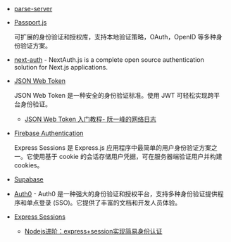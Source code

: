 - [parse-server](https://github.com/parse-community/parse-server)
- [Passport.js](https://github.com/jaredhanson/passport)

    可扩展的身份验证和授权库，支持本地验证策略，OAuth，OpenID 等多种身份验证方案。

- [next-auth](https://github.com/nextauthjs/next-auth) - NextAuth.js is a complete open source authentication solution for Next.js applications.
- [JSON Web Token](https://jwt.io/)

    JSON Web Token 是一种安全的身份验证标准。使用 JWT 可轻松实现跨平台身份验证。

    - [JSON Web Token 入门教程- 阮一峰的网络日志](https://www.ruanyifeng.com/blog/2018/07/json_web_token-tutorial.html)

- [Firebase Authentication](https://firebase.google.com/docs/auth)

    Express Sessions 是 Express.js 应用程序中最简单的用户身份验证方案之一。它使用基于 cookie 的会话存储用户凭据，可在服务器端验证用户并构建 cookies。

- [Supabase](https://github.com/supabase/supabase)
- [Auth0](https://auth0.com/) - Auth0 是一种强大的身份验证和授权平台，支持多种身份验证提供程序和单点登录 (SSO)。它提供了丰富的文档和开发人员体验。
- [Express Sessions](https://github.com/expressjs/session)

    - [Nodejs进阶：express+session实现简易身份认证](https://www.cnblogs.com/chyingp/p/nodejs-learning-express-session.html)
